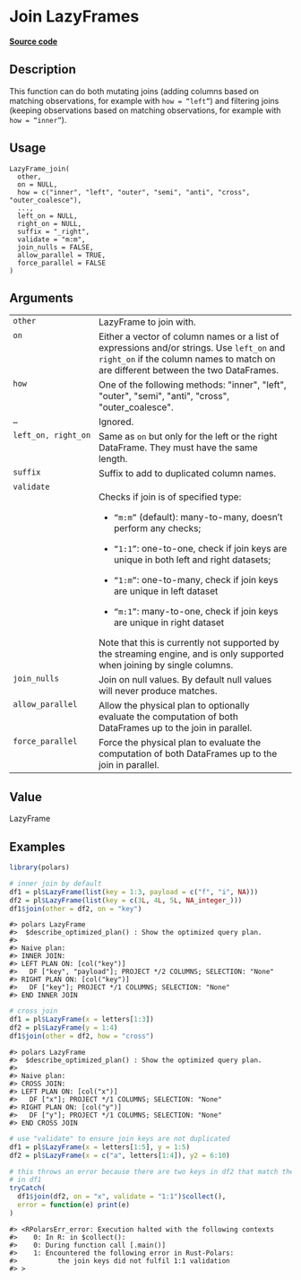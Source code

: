 

# Join LazyFrames

[**Source code**](https://github.com/pola-rs/r-polars/tree/main/R/lazyframe__lazy.R#L1219)

## Description

This function can do both mutating joins (adding columns based on
matching observations, for example with <code>how = “left”</code>) and
filtering joins (keeping observations based on matching observations,
for example with <code>how = “inner”</code>).

## Usage

<pre><code class='language-R'>LazyFrame_join(
  other,
  on = NULL,
  how = c("inner", "left", "outer", "semi", "anti", "cross", "outer_coalesce"),
  ...,
  left_on = NULL,
  right_on = NULL,
  suffix = "_right",
  validate = "m:m",
  join_nulls = FALSE,
  allow_parallel = TRUE,
  force_parallel = FALSE
)
</code></pre>

## Arguments

<table>
<tr>
<td style="white-space: nowrap; font-family: monospace; vertical-align: top">
<code id="LazyFrame_join_:_other">other</code>
</td>
<td>
LazyFrame to join with.
</td>
</tr>
<tr>
<td style="white-space: nowrap; font-family: monospace; vertical-align: top">
<code id="LazyFrame_join_:_on">on</code>
</td>
<td>
Either a vector of column names or a list of expressions and/or strings.
Use <code>left_on</code> and <code>right_on</code> if the column names
to match on are different between the two DataFrames.
</td>
</tr>
<tr>
<td style="white-space: nowrap; font-family: monospace; vertical-align: top">
<code id="LazyFrame_join_:_how">how</code>
</td>
<td>
One of the following methods: "inner", "left", "outer", "semi", "anti",
"cross", "outer_coalesce".
</td>
</tr>
<tr>
<td style="white-space: nowrap; font-family: monospace; vertical-align: top">
<code id="LazyFrame_join_:_...">…</code>
</td>
<td>
Ignored.
</td>
</tr>
<tr>
<td style="white-space: nowrap; font-family: monospace; vertical-align: top">
<code id="LazyFrame_join_:_left_on">left_on</code>,
<code id="LazyFrame_join_:_right_on">right_on</code>
</td>
<td>
Same as <code>on</code> but only for the left or the right DataFrame.
They must have the same length.
</td>
</tr>
<tr>
<td style="white-space: nowrap; font-family: monospace; vertical-align: top">
<code id="LazyFrame_join_:_suffix">suffix</code>
</td>
<td>
Suffix to add to duplicated column names.
</td>
</tr>
<tr>
<td style="white-space: nowrap; font-family: monospace; vertical-align: top">
<code id="LazyFrame_join_:_validate">validate</code>
</td>
<td>

Checks if join is of specified type:

<ul>
<li>

<code>“m:m”</code> (default): many-to-many, doesn’t perform any checks;

</li>
<li>

<code>“1:1”</code>: one-to-one, check if join keys are unique in both
left and right datasets;

</li>
<li>

<code>“1:m”</code>: one-to-many, check if join keys are unique in left
dataset

</li>
<li>

<code>“m:1”</code>: many-to-one, check if join keys are unique in right
dataset

</li>
</ul>
Note that this is currently not supported by the streaming engine, and
is only supported when joining by single columns.
</td>
</tr>
<tr>
<td style="white-space: nowrap; font-family: monospace; vertical-align: top">
<code id="LazyFrame_join_:_join_nulls">join_nulls</code>
</td>
<td>
Join on null values. By default null values will never produce matches.
</td>
</tr>
<tr>
<td style="white-space: nowrap; font-family: monospace; vertical-align: top">
<code id="LazyFrame_join_:_allow_parallel">allow_parallel</code>
</td>
<td>
Allow the physical plan to optionally evaluate the computation of both
DataFrames up to the join in parallel.
</td>
</tr>
<tr>
<td style="white-space: nowrap; font-family: monospace; vertical-align: top">
<code id="LazyFrame_join_:_force_parallel">force_parallel</code>
</td>
<td>
Force the physical plan to evaluate the computation of both DataFrames
up to the join in parallel.
</td>
</tr>
</table>

## Value

LazyFrame

## Examples

``` r
library(polars)

# inner join by default
df1 = pl$LazyFrame(list(key = 1:3, payload = c("f", "i", NA)))
df2 = pl$LazyFrame(list(key = c(3L, 4L, 5L, NA_integer_)))
df1$join(other = df2, on = "key")
```

    #> polars LazyFrame
    #>  $describe_optimized_plan() : Show the optimized query plan.
    #> 
    #> Naive plan:
    #> INNER JOIN:
    #> LEFT PLAN ON: [col("key")]
    #>   DF ["key", "payload"]; PROJECT */2 COLUMNS; SELECTION: "None"
    #> RIGHT PLAN ON: [col("key")]
    #>   DF ["key"]; PROJECT */1 COLUMNS; SELECTION: "None"
    #> END INNER JOIN

``` r
# cross join
df1 = pl$LazyFrame(x = letters[1:3])
df2 = pl$LazyFrame(y = 1:4)
df1$join(other = df2, how = "cross")
```

    #> polars LazyFrame
    #>  $describe_optimized_plan() : Show the optimized query plan.
    #> 
    #> Naive plan:
    #> CROSS JOIN:
    #> LEFT PLAN ON: [col("x")]
    #>   DF ["x"]; PROJECT */1 COLUMNS; SELECTION: "None"
    #> RIGHT PLAN ON: [col("y")]
    #>   DF ["y"]; PROJECT */1 COLUMNS; SELECTION: "None"
    #> END CROSS JOIN

``` r
# use "validate" to ensure join keys are not duplicated
df1 = pl$LazyFrame(x = letters[1:5], y = 1:5)
df2 = pl$LazyFrame(x = c("a", letters[1:4]), y2 = 6:10)

# this throws an error because there are two keys in df2 that match the key
# in df1
tryCatch(
  df1$join(df2, on = "x", validate = "1:1")$collect(),
  error = function(e) print(e)
)
```

    #> <RPolarsErr_error: Execution halted with the following contexts
    #>    0: In R: in $collect():
    #>    0: During function call [.main()]
    #>    1: Encountered the following error in Rust-Polars:
    #>          the join keys did not fulfil 1:1 validation
    #> >
